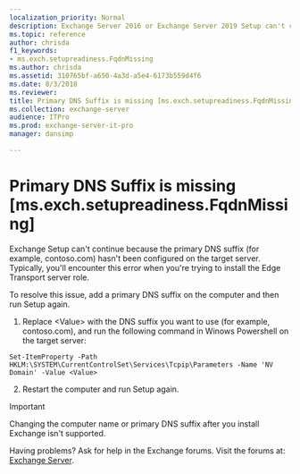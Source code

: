 ```yaml
---
localization_priority: Normal
description: Exchange Server 2016 or Exchange Server 2019 Setup can't continue because the primary DNS suffix hasn't been configured on the target server.
ms.topic: reference
author: chrisda
f1_keywords:
- ms.exch.setupreadiness.FqdnMissing
ms.author: chrisda
ms.assetid: 310765bf-a650-4a3d-a5e4-6173b559d4f6
ms.date: 8/3/2018
ms.reviewer: 
title: Primary DNS Suffix is missing [ms.exch.setupreadiness.FqdnMissing]
ms.collection: exchange-server
audience: ITPro
ms.prod: exchange-server-it-pro
manager: dansimp

---
```


# Primary DNS Suffix is missing [ms.exch.setupreadiness.FqdnMissing]

Exchange Setup can't continue because the primary DNS suffix (for example, contoso.com) hasn't been configured on the target server. Typically, you'll encounter this error when you're trying to install the Edge Transport server role.

To resolve this issue, add a primary DNS suffix on the computer and then run Setup again.

1. Replace \<Value\> with the DNS suffix you want to use (for example, contoso.com), and run the following command in Winows Powershell on the target server:

```
Set-ItemProperty -Path HKLM:\SYSTEM\CurrentControlSet\Services\Tcpip\Parameters -Name 'NV Domain' -Value <Value>
```

2. Restart the computer and run Setup again.

> [!IMPORTANT]
> Changing the computer name or primary DNS suffix after you install Exchange isn't supported.

Having problems? Ask for help in the Exchange forums. Visit the forums at: [Exchange Server](https://go.microsoft.com/fwlink/p/?linkId=60612).

